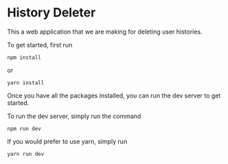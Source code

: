 # History Deleter

This a web application that we are making for deleting user histories.

To get started, first run 
```
npm install
```
or 
```
yarn install
```
Once you have all the packages installed, you can run the dev server to get started.

To run the dev server, simply run the command 
```
npm run dev
```

If you would prefer to use yarn, simply run
```
yarn run dev
```
